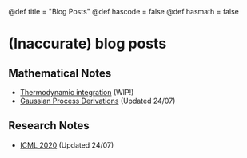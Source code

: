 @def title = "Blog Posts"
@def hascode = false
@def hasmath = false

# (Inaccurate) blog posts

## Mathematical Notes

- [Thermodynamic integration](./thermint) (WIP!)
- [Gaussian Process Derivations](./gpderivations) (Updated 24/07)

## Research Notes

- [ICML 2020](./icml20) (Updated 24/07)
